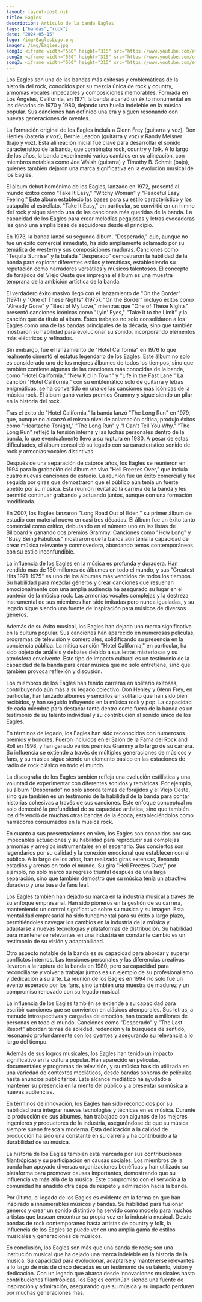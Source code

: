 ```yaml
---
layout: layout-post.njk
title: Eagles
description: Artículo de la banda Eagles
tags: ["bandas","rock"]
date: "2024-05-15"
logo: /img/EaglesLogo.png
imagen: /img/Eagles.jpg
song1: <iframe width="560" height="315" src="https://www.youtube.com/embed/BciS5krYL80?si=Xw7nwD81s4quZnol" title="YouTube video player" frameborder="0" allow="accelerometer; autoplay; clipboard-write; encrypted-media; gyroscope; picture-in-picture; web-share" referrerpolicy="strict-origin-when-cross-origin" allowfullscreen></iframe>
song2: <iframe width="560" height="315" src="https://www.youtube.com/embed/s0ZZHNRHA2g?si=fWi6S6oQttk3ZqKl" title="YouTube video player" frameborder="0" allow="accelerometer; autoplay; clipboard-write; encrypted-media; gyroscope; picture-in-picture; web-share" referrerpolicy="strict-origin-when-cross-origin" allowfullscreen></iframe>
song3: <iframe width="560" height="315" src="https://www.youtube.com/embed/aelpqWEBHR4?si=iq6GTogtc5fzzE4w" title="YouTube video player" frameborder="0" allow="accelerometer; autoplay; clipboard-write; encrypted-media; gyroscope; picture-in-picture; web-share" referrerpolicy="strict-origin-when-cross-origin" allowfullscreen></iframe>
---
```


Los Eagles son una de las bandas más exitosas y emblemáticas de la historia del rock, conocidos por su mezcla única de rock y country, armonías vocales impecables y composiciones memorables. Formada en Los Ángeles, California, en 1971, la banda alcanzó un éxito monumental en las décadas de 1970 y 1980, dejando una huella indeleble en la música popular. Sus canciones han definido una era y siguen resonando con nuevas generaciones de oyentes.

La formación original de los Eagles incluía a Glenn Frey (guitarra y voz), Don Henley (batería y voz), Bernie Leadon (guitarra y voz) y Randy Meisner (bajo y voz). Esta alineación inicial fue clave para desarrollar el sonido característico de la banda, que combinaba rock, country y folk. A lo largo de los años, la banda experimentó varios cambios en su alineación, con miembros notables como Joe Walsh (guitarra) y Timothy B. Schmit (bajo), quienes también dejaron una marca significativa en la evolución musical de los Eagles.

El álbum debut homónimo de los Eagles, lanzado en 1972, presentó al mundo éxitos como "Take It Easy," "Witchy Woman" y "Peaceful Easy Feeling." Este álbum estableció las bases para su estilo característico y los catapultó al estrellato. "Take It Easy," en particular, se convirtió en un himno del rock y sigue siendo una de las canciones más queridas de la banda. La capacidad de los Eagles para crear melodías pegajosas y letras evocadoras les ganó una amplia base de seguidores desde el principio.

En 1973, la banda lanzó su segundo álbum, "Desperado," que, aunque no fue un éxito comercial inmediato, ha sido ampliamente aclamado por su temática de western y sus composiciones maduras. Canciones como "Tequila Sunrise" y la balada "Desperado" demostraron la habilidad de la banda para explorar diferentes estilos y temáticas, estableciendo su reputación como narradores versátiles y músicos talentosos. El concepto de forajidos del Viejo Oeste que impregna el álbum es una muestra temprana de la ambición artística de la banda.

El verdadero éxito masivo llegó con el lanzamiento de "On the Border" (1974) y "One of These Nights" (1975). "On the Border" incluyó éxitos como "Already Gone" y "Best of My Love," mientras que "One of These Nights" presentó canciones icónicas como "Lyin' Eyes," "Take It to the Limit" y la canción que da título al álbum. Estos trabajos no solo consolidaron a los Eagles como una de las bandas principales de la década, sino que también mostraron su habilidad para evolucionar su sonido, incorporando elementos más eléctricos y refinados.

Sin embargo, fue el lanzamiento de "Hotel California" en 1976 lo que realmente cimentó el estatus legendario de los Eagles. Este álbum no solo es considerado uno de los mejores álbumes de todos los tiempos, sino que también contiene algunas de las canciones más conocidas de la banda, como "Hotel California," "New Kid in Town" y "Life in the Fast Lane." La canción "Hotel California," con su emblemático solo de guitarra y letras enigmáticas, se ha convertido en una de las canciones más icónicas de la música rock. El álbum ganó varios premios Grammy y sigue siendo un pilar en la historia del rock.

Tras el éxito de "Hotel California," la banda lanzó "The Long Run" en 1979, que, aunque no alcanzó el mismo nivel de aclamación crítica, produjo éxitos como "Heartache Tonight," "The Long Run" y "I Can't Tell You Why." "The Long Run" reflejó la tensión interna y las luchas personales dentro de la banda, lo que eventualmente llevó a su ruptura en 1980. A pesar de estas dificultades, el álbum consolidó su legado con su característico sonido de rock y armonías vocales distintivas.

Después de una separación de catorce años, los Eagles se reunieron en 1994 para la grabación del álbum en vivo "Hell Freezes Over," que incluía cuatro nuevas canciones de estudio. La reunión fue un éxito comercial y fue seguida por giras que demostraron que el público aún tenía un fuerte apetito por su música. Esta reunión revitalizó la carrera de la banda y les permitió continuar grabando y actuando juntos, aunque con una formación modificada.

En 2007, los Eagles lanzaron "Long Road Out of Eden," su primer álbum de estudio con material nuevo en casi tres décadas. El álbum fue un éxito tanto comercial como crítico, debutando en el número uno en las listas de Billboard y ganando dos premios Grammy. Canciones como "How Long" y "Busy Being Fabulous" mostraron que la banda aún tenía la capacidad de crear música relevante y conmovedora, abordando temas contemporáneos con su estilo inconfundible.

La influencia de los Eagles en la música es profunda y duradera. Han vendido más de 150 millones de álbumes en todo el mundo, y sus "Greatest Hits 1971-1975" es uno de los álbumes más vendidos de todos los tiempos. Su habilidad para mezclar géneros y crear canciones que resuenan emocionalmente con una amplia audiencia ha asegurado su lugar en el panteón de la música rock. Las armonías vocales complejas y la destreza instrumental de sus miembros han sido imitadas pero nunca igualadas, y su legado sigue siendo una fuente de inspiración para músicos de diversos géneros.

Además de su éxito musical, los Eagles han dejado una marca significativa en la cultura popular. Sus canciones han aparecido en numerosas películas, programas de televisión y comerciales, solidificando su presencia en la conciencia pública. La mítica canción "Hotel California," en particular, ha sido objeto de análisis y debates debido a sus letras misteriosas y su atmósfera envolvente. Este tipo de impacto cultural es un testimonio de la capacidad de la banda para crear música que no solo entretiene, sino que también provoca reflexión y discusión.

Los miembros de los Eagles han tenido carreras en solitario exitosas, contribuyendo aún más a su legado colectivo. Don Henley y Glenn Frey, en particular, han lanzado álbumes y sencillos en solitario que han sido bien recibidos, y han seguido influyendo en la música rock y pop. La capacidad de cada miembro para destacar tanto dentro como fuera de la banda es un testimonio de su talento individual y su contribución al sonido único de los Eagles.

En términos de legado, los Eagles han sido reconocidos con numerosos premios y honores. Fueron incluidos en el Salón de la Fama del Rock and Roll en 1998, y han ganado varios premios Grammy a lo largo de su carrera. Su influencia se extiende a través de múltiples generaciones de músicos y fans, y su música sigue siendo un elemento básico en las estaciones de radio de rock clásico en todo el mundo.

La discografía de los Eagles también refleja una evolución estilística y una voluntad de experimentar con diferentes sonidos y temáticas. Por ejemplo, su álbum "Desperado" no solo aborda temas de forajidos y el Viejo Oeste, sino que también es un testimonio de la habilidad de la banda para contar historias cohesivas a través de sus canciones. Este enfoque conceptual no solo demostró la profundidad de su capacidad artística, sino que también los diferenció de muchas otras bandas de la época, estableciéndolos como narradores consumados en la música rock.

En cuanto a sus presentaciones en vivo, los Eagles son conocidos por sus impecables actuaciones y su habilidad para reproducir sus complejas armonías y arreglos instrumentales en el escenario. Sus conciertos son legendarios por su calidad y la conexión emocional que establecen con el público. A lo largo de los años, han realizado giras extensas, llenando estadios y arenas en todo el mundo. Su gira "Hell Freezes Over," por ejemplo, no solo marcó su regreso triunfal después de una larga separación, sino que también demostró que su música tenía un atractivo duradero y una base de fans leal.

Los Eagles también han dejado su marca en la industria musical a través de su enfoque empresarial. Han sido pioneros en la gestión de su carrera, manteniendo un control significativo sobre su música y su imagen. Esta mentalidad empresarial ha sido fundamental para su éxito a largo plazo, permitiéndoles navegar los cambios en la industria de la música y adaptarse a nuevas tecnologías y plataformas de distribución. Su habilidad para mantenerse relevantes en una industria en constante cambio es un testimonio de su visión y adaptabilidad.

Otro aspecto notable de la banda es su capacidad para abordar y superar conflictos internos. Las tensiones personales y las diferencias creativas llevaron a la ruptura de la banda en 1980, pero su capacidad para reconciliarse y volver a trabajar juntos es un ejemplo de su profesionalismo y dedicación a su arte. La reunión de los Eagles en 1994 no solo fue un evento esperado por los fans, sino también una muestra de madurez y un compromiso renovado con su legado musical.

La influencia de los Eagles también se extiende a su capacidad para escribir canciones que se convierten en clásicos atemporales. Sus letras, a menudo introspectivas y cargadas de emoción, han tocado a millones de personas en todo el mundo. Canciones como "Desperado" y "The Last Resort" abordan temas de soledad, redención y la búsqueda de sentido, resonando profundamente con los oyentes y asegurando su relevancia a lo largo del tiempo.

Además de sus logros musicales, los Eagles han tenido un impacto significativo en la cultura popular. Han aparecido en películas, documentales y programas de televisión, y su música ha sido utilizada en una variedad de contextos mediáticos, desde bandas sonoras de películas hasta anuncios publicitarios. Este alcance mediático ha ayudado a mantener su presencia en la mente del público y a presentar su música a nuevas audiencias.

En términos de innovación, los Eagles han sido reconocidos por su habilidad para integrar nuevas tecnologías y técnicas en su música. Durante la producción de sus álbumes, han trabajado con algunos de los mejores ingenieros y productores de la industria, asegurándose de que su música siempre suene fresca y moderna. Esta dedicación a la calidad de producción ha sido una constante en su carrera y ha contribuido a la durabilidad de su música.

La historia de los Eagles también está marcada por sus contribuciones filantrópicas y su participación en causas sociales. Los miembros de la banda han apoyado diversas organizaciones benéficas y han utilizado su plataforma para promover causas importantes, demostrando que su influencia va más allá de la música. Este compromiso con el servicio a la comunidad ha añadido otra capa de respeto y admiración hacia la banda.

Por último, el legado de los Eagles es evidente en la forma en que han inspirado a innumerables músicos y bandas. Su habilidad para fusionar géneros y crear un sonido distintivo ha servido como modelo para muchos artistas que buscan encontrar su propia voz en la industria musical. Desde bandas de rock contemporáneo hasta artistas de country y folk, la influencia de los Eagles se puede ver en una amplia gama de estilos musicales y generaciones de músicos.

En conclusión, los Eagles son más que una banda de rock; son una institución musical que ha dejado una marca indeleble en la historia de la música. Su capacidad para evolucionar, adaptarse y mantenerse relevantes a lo largo de más de cinco décadas es un testimonio de su talento, visión y dedicación. Con un legado que abarca desde innovaciones musicales hasta contribuciones filantrópicas, los Eagles continúan siendo una fuente de inspiración y admiración, asegurando que su música y su impacto perduren por muchas generaciones más.
